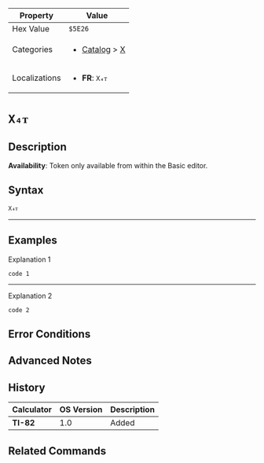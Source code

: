 | Property      | Value |
|---------------|-------|
| Hex Value     | `$5E26`|
| Categories    | <ul><li>[Catalog](<../categories/Catalog.md>) > [X](<../categories/Catalog.md#X>)</li></ul> |
| Localizations | <ul><li><b>FR</b>: `X₄ᴛ`</li></ul> |

# `X₄ᴛ`

## Description



<b>Availability</b>: Token only available from within the Basic editor.

## Syntax
`X₄ᴛ`

<hr>

## Examples

Explanation 1
```ti-basic
code 1
```
---
Explanation 2
```ti-basic
code 2
```

## Error Conditions


## Advanced Notes


## History
| Calculator | OS Version | Description |
|------------|------------|-------------|
| <b>TI-82</b> | 1.0 | Added

## Related Commands

    